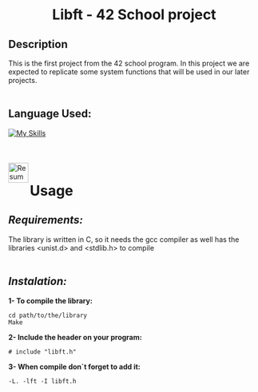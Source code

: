 # <center>Libft - 42 School project</center>
## Description
This is the first project from the 42 school program.
In this project we are expected to replicate some system functions that will be used in our later projects.
<br>
<br>
## Language Used:
[![My Skills](https://skills.thijs.gg/icons?i=c)](https://skills.thijs.gg)
<br>
<br>
<br>
<br>
<img align="left" width="40" height="40" src="https://cdn-icons-png.flaticon.com/128/675/675579.png" alt="Resume application project app icon">

# Usage

## *Requirements:*

The library is written in C, so it needs the gcc compiler as well has the libraries <unist.d> and <stdlib.h> to compile
<br>
<br>
## *Instalation:*

**1- To compile the library:**

    cd path/to/the/library
    Make

**2- Include the header on your program:**

    # include "libft.h"

**3- When compile don´t forget to add it:**

    -L. -lft -I libft.h
